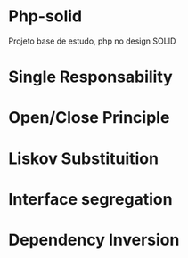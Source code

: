 # Php-solid

Projeto base de estudo, php no design SOLID


# Single Responsability

# Open/Close Principle 

# Liskov Substituition 

# Interface segregation

# Dependency Inversion
